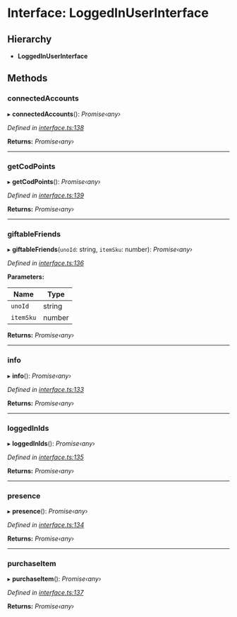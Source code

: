 # Interface: LoggedInUserInterface

## Hierarchy

* **LoggedInUserInterface**

## Methods

###  connectedAccounts

▸ **connectedAccounts**(): *Promise‹any›*

*Defined in [interface.ts:138](https://github.com/antonedvard/act-cod-api/blob/c1ab9cf/src/interface.ts#L138)*

**Returns:** *Promise‹any›*

___

###  getCodPoints

▸ **getCodPoints**(): *Promise‹any›*

*Defined in [interface.ts:139](https://github.com/antonedvard/act-cod-api/blob/c1ab9cf/src/interface.ts#L139)*

**Returns:** *Promise‹any›*

___

###  giftableFriends

▸ **giftableFriends**(`unoId`: string, `itemSku`: number): *Promise‹any›*

*Defined in [interface.ts:136](https://github.com/antonedvard/act-cod-api/blob/c1ab9cf/src/interface.ts#L136)*

**Parameters:**

Name | Type |
------ | ------ |
`unoId` | string |
`itemSku` | number |

**Returns:** *Promise‹any›*

___

###  info

▸ **info**(): *Promise‹any›*

*Defined in [interface.ts:133](https://github.com/antonedvard/act-cod-api/blob/c1ab9cf/src/interface.ts#L133)*

**Returns:** *Promise‹any›*

___

###  loggedInIds

▸ **loggedInIds**(): *Promise‹any›*

*Defined in [interface.ts:135](https://github.com/antonedvard/act-cod-api/blob/c1ab9cf/src/interface.ts#L135)*

**Returns:** *Promise‹any›*

___

###  presence

▸ **presence**(): *Promise‹any›*

*Defined in [interface.ts:134](https://github.com/antonedvard/act-cod-api/blob/c1ab9cf/src/interface.ts#L134)*

**Returns:** *Promise‹any›*

___

###  purchaseItem

▸ **purchaseItem**(): *Promise‹any›*

*Defined in [interface.ts:137](https://github.com/antonedvard/act-cod-api/blob/c1ab9cf/src/interface.ts#L137)*

**Returns:** *Promise‹any›*
